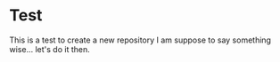 # Test
This is a test to create a new repository
I am suppose to say something wise... let's do it then.
